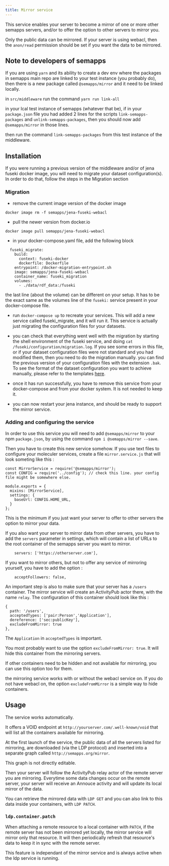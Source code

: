 ```yaml
---
title: Mirror service
---
```


This service enables your server to become a mirror of one or more other semapps servers, and/or to offer the option to other servers to mirror you.

Only the public data can be mirrored. If your server is using webacl, then the `anon/read` permission should be set if you want the data to be mirrored.

## Note to developers of semapps

If you are using `yarn` and its ability to create a dev env where the packages in semapps main repo are linked to your test instance (you probably do), then there is a new package called `@semapps/mirror` and it need to be linked locally.

in `src/middleware` run the command `yarn run link-all`

in your lcal test instance of semapps (whatever that be), if in your `package.json` file you had added 2 lines for the scripts `link-semapps-packages` and `unlink-semapps-packages`, then you should now add `@semapps/mirror` in those lines.

then run the command `link-semapps-packages` from this test instance of the middleware.

## Installation

If you were running a previous version of the middleware and/or of jena fuseki docker image, you will need to migrate your dataset configuration(s). In order to do that, follow the steps in the Migration section

### Migration

- remove the current image version of the docker image
```
docker image rm -f semapps/jena-fuseki-webacl
```

- pull the newer version from docker.io
```
docker image pull semapps/jena-fuseki-webacl 
```

- in your docker-compose.yaml file, add the following block
```
  fuseki_migrate:
    build:
      context: fuseki-docker
      dockerfile: Dockerfile
    entrypoint: /docker-migration-entrypoint.sh
    image: semapps/jena-fuseki-webacl
    container_name: fuseki_migration
    volumes:
      - ./data/rdf_data:/fuseki
```
the last line (about the volume) can be different on your setup. It has to be the exact same as the volumes line of the `fuseki:` service present in your docker-compose file.

- run `docker-compose up` to recreate your services. This will add a new service called fuseki_migrate, and it will run it. This service is actually just migrating the configuration files for your datasets.

- you can check that everything went well with the migration by starting the shell environment of the fuseki service, and doing `cat /fuseki/configuration/migration.log`. If you see some errors in this file, or if your dataset configuration files were not standard and you had modified them, then you need to do the migration manually. you can find the previous version of your configuration files with the extension `.bak`. To see the format of the dataset configuration you want to achieve manually, please refer to the templates [here](https://github.com/assemblee-virtuelle/semapps/tree/next/src/jena/fuseki-docker/migration/templates).

- once it has run successfully, you have to remove this service from your docker-compose and from your docker system. It is not needed to keep it.

- you can now restart your jena instance, and should be ready to support the mirror service.

### Adding and configuring the service

In order to use this service you will need to add `@semapps/mirror` to your npm `package.json`, by using the command `npm i @semapps/mirror --save`.

Then you have to create this new service somehow. If you use text files to configure your moleculer services, create a file `mirror.service.js` that will look someting like this : 
```
const MirrorService = require('@semapps/mirror');
const CONFIG = require('../config'); // check this line. your config file might be somewhere else.

module.exports = {
  mixins: [MirrorService],
  settings: {
    baseUrl: CONFIG.HOME_URL,
  } 
};
```

This is the minimum if you just want your server to offer to other servers the option to mirror your data.

If you also want your server to mirror data from other servers, you have to add the `servers` parameter in settings, which will contain a list of URLs to the root container of the semapps server you want to mirror.
```
    servers: ['https://otherserver.com'],
```

If you want to mirror others, but not to offer any service of mirroring yourself, you have to add the option :
```
    acceptFollowers: false,
```

An important step is also to make sure that your server has a `/users` container. The mirror service will create an ActivityPub actor there, with the name `relay`. The configuration of this container should look like this :
```
{
  path: '/users',
  acceptedTypes: ['pair:Person','Application'],
  dereference: ['sec:publicKey'],
  excludeFromMirror: true
},
```

The `Application` in `acceptedTypes` is important.

You most probably want to use the option `excludeFromMirror: true`. It will hide this container from the mirroring servers.

If other containers need to be hidden and not available for mirroring, you can use this option too for them.

the mirroring service works with or without the webacl service on. If you do not have webacl on, the option `excludeFromMirror` is a simple way to hide containers.

## Usage

The service works automatically.

It offers a VOID endpoint at `http://yourserver.com/.well-known/void` that will list all the containers available for mirroring.

At the first launch of the service, the public data of all the servers listed for mirroring, are downloaded (via the LDP protocol) and inserted into a separate graph called `http://semapps.org/mirror`.

This graph is not directly editable.

Then your server will follow the ActivityPub relay actor of the remote server you are mirroring.
Everytime some data changes occur on the remote server, your server will receive an Annouce activity and will update its local mirror of the data.

You can retrieve the mirrored data with `LDP GET` and you can also link to this data inside your containers, with `LDP PATCH`.

### `ldp.container.patch`

When attaching a remote resource to a local container with `PATCH`, if the remote server has not been mirrored yet locally, the mirror service will mirror only that resource. It will then periodically refresh that resource's data to keep it in sync with the remote server.

This feature is independant of the mirror service and is always active when the ldp service is running.
